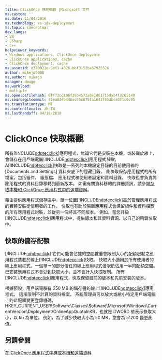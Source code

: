 ```yaml
---
title: ClickOnce 快取概觀 |Microsoft 文件
ms.custom: ''
ms.date: 11/04/2016
ms.technology: vs-ide-deployment
ms.topic: conceptual
dev_langs:
- VB
- CSharp
- C++
helpviewer_keywords:
- Windows applications, ClickOnce deployemtn
- ClickOnce applications, cache
- ClickOnce deployment, cache
ms.assetid: e379921e-9ef1-4326-bbf3-53ba67925526
author: mikejo5000
ms.author: mikejo
manager: douge
ms.workload:
- multiple
ms.openlocfilehash: 0ff72cd106f39b4573a0e1d61715dad4f8c65140
ms.sourcegitcommit: 42ea834b446ac65c679fa1043f853bea5f1c9c95
ms.translationtype: MT
ms.contentlocale: zh-TW
ms.lasthandoff: 04/19/2018
---
```

# <a name="clickonce-cache-overview"></a>ClickOnce 快取概觀
所有[!INCLUDE[ndptecclick](../deployment/includes/ndptecclick_md.md)]應用程式，無論它們是安裝在本機，或裝載於線上，會儲存在用戶端電腦[!INCLUDE[ndptecclick](../deployment/includes/ndptecclick_md.md)]應用程式*快取*。 A[!INCLUDE[ndptecclick](../deployment/includes/ndptecclick_md.md)]快取是一系列的本機設定目錄的目前使用者的 [Documents and Settings] 資料夾底下的隱藏目錄。 此快取保存應用程式的所有檔案，包括組件、 組態檔、 應用程式和使用者設定和資料目錄。 快取也會負責將應用程式的資料目錄移轉到最新版本。 如需有關資料移轉的詳細資訊，請參閱[存取本機和 ClickOnce 應用程式中的遠端資料](../deployment/accessing-local-and-remote-data-in-clickonce-applications.md)。  
  
 藉由提供應用程式儲存區中，單一位置[!INCLUDE[ndptecclick](../deployment/includes/ndptecclick_md.md)]高於管理應用程式的實體安裝從使用者的工作。 快取也有助於隔離應用程式會保留組件和資料檔案的所有應用程式封裝，並從另一個將其不同版本。 例如，當您升級[!INCLUDE[ndptecclick](../deployment/includes/ndptecclick_md.md)]應用程式中，提供版本和其資料資源，以自己的目錄快取中。  
  
## <a name="cache-storage-quota"></a>快取的儲存配額  
 [!INCLUDE[ndptecclick](../deployment/includes/ndptecclick_md.md)] 它們可能會佔據的空間數量會限制大小的配額限制之應用程式裝載於線上[!INCLUDE[ndptecclick](../deployment/includes/ndptecclick_md.md)]快取。 快取大小適用於所有使用者的線上應用程式。一個單一的部分信任的線上應用程式僅限於佔用一半的配額空間。 已安裝應用程式不會受到快取大小，並不會計入快取限制。 所有[!INCLUDE[ndptecclick](../deployment/includes/ndptecclick_md.md)]應用程式，快取保留目前的版本和先前安裝的版本。  
  
 根據預設，用戶端電腦有 250 MB 的儲存體的線上[!INCLUDE[ndptecclick](../deployment/includes/ndptecclick_md.md)]應用程式。 這項限制不計算的資料檔案。 系統管理員可以放大或縮小特定用戶端電腦上的此配額變更登錄機碼，HKEY_CURRENT_USER\Software\Classes\Software\Microsoft\Windows\CurrentVersion\Deployment\OnlineAppQuotaInKB，也就是 DWORD 值表示快取大小，以 kb 為單位。 例如，為了減少快取大小為 50 MB，您會為 51200 變更此值。  
  
## <a name="see-also"></a>另請參閱  
 [在 ClickOnce 應用程式中存取本機和遠端資料](../deployment/accessing-local-and-remote-data-in-clickonce-applications.md)